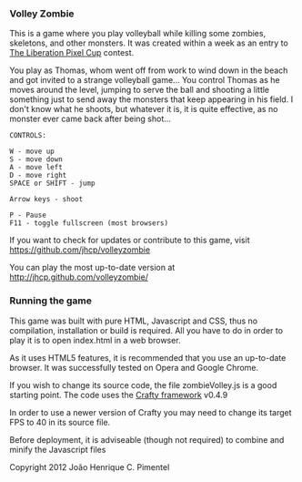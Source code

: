 ### Volley Zombie

This is a game where you play volleyball while killing some zombies, skeletons, 
and other monsters. It was created within a week as an entry to
 [The Liberation Pixel Cup](http://lpc.opengameart.org/) contest.

You play as Thomas, whom went off from work to wind down in the beach and got
invited to a strange volleyball game...
You control Thomas as he moves around the level, jumping to serve the ball and
shooting a little something just to send away the monsters that keep appearing
in his field. I don't know what he shoots, but whatever it is, it is quite
effective, as no monster ever came back after being shot...


	CONTROLS:

	W - move up
	S - move down
	A - move left
	D - move right
	SPACE or SHIFT - jump

	Arrow keys - shoot

	P - Pause
	F11 - toggle fullscreen (most browsers)



If you want to check for updates or contribute to this game, visit https://github.com/jhcp/volleyzombie

You can play the most up-to-date version at http://jhcp.github.com/volleyzombie/


### Running the game

This game was built with pure HTML, Javascript and CSS, thus no compilation,
installation or build is required. All you have to do in order to play
it is to open index.html in a web browser.

As it uses HTML5 features, it is recommended that you use an up-to-date
browser. It was successfully tested on Opera and Google Chrome.

If you wish to change its source code, the file zombieVolley.js is a good
starting point. The code uses the [Crafty framework](http://craftyjs.com ) v0.4.9

In order to use a newer version of Crafty you may need to change its target FPS to 40 in its source file.

Before deployment, it is adviseable (though not required) to combine
and minify the Javascript files



Copyright 2012 João Henrique C. Pimentel